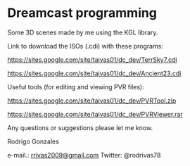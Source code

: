

# Dreamcast programming

Some 3D scenes made by me using the KGL library.

Link to download the ISOs (.cdi) with these programs:

https://sites.google.com/site/taivas01/dc_dev/TerrSky7.cdi 

https://sites.google.com/site/taivas01/dc_dev/Ancient23.cdi

Useful tools (for editing and viewing PVR files):

https://sites.google.com/site/taivas01/dc_dev/PVRTool.zip

https://sites.google.com/site/taivas01/dc_dev/PVRViewer.rar

Any questions or suggestions please let me know.

 Rodrigo Gonzales
 
 e-mail.: rrivas2009@gmail.com 
 Twitter: @rodrivas78
